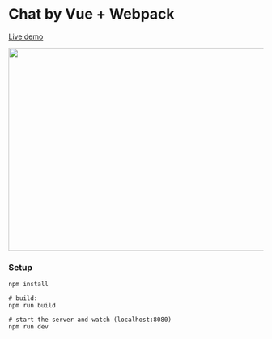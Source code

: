 # Chat by Vue + Webpack

[Live demo](http://coffcer.github.io/vue-chat/)

<img width="600" height="400" src="http://coffcer.github.io/vue-chat/dist/images/intro.jpg">

### Setup

```
npm install

# build:
npm run build

# start the server and watch (localhost:8080)
npm run dev
```
